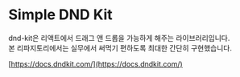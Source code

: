 # Simple DND Kit

dnd-kit은 리액트에서 드래그 앤 드롭을 가능하게 해주는 라이브러리입니다.\
본 리파지토리에서는 실무에서 써먹기 편하도록 최대한 간단히 구현했습니다.

[https://docs.dndkit.com/](https://docs.dndkit.com/)
